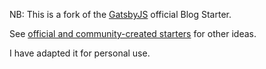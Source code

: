 NB: This is a fork of the [GatsbyJS](https://www.gatsbyjs.org) official Blog Starter.

See [official and community-created starters](https://www.gatsbyjs.org/docs/gatsby-starters/) for other ideas.

I have adapted it for personal use. 